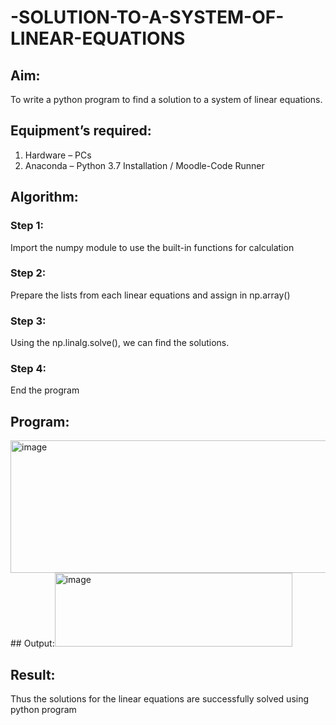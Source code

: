 # -SOLUTION-TO-A-SYSTEM-OF-LINEAR-EQUATIONS
## Aim:
To write a python program to find a solution to a system of linear equations.
## Equipment’s required:
1. 	Hardware – PCs
2. 	Anaconda – Python 3.7 Installation / Moodle-Code Runner
## Algorithm:
### Step 1: 
Import the numpy module to use the built-in functions for calculation
### Step 2: 
Prepare the lists from each linear equations and assign in np.array()
### Step 3: 
Using the np.linalg.solve(), we can find the solutions.
### Step 4: 
End the program
## Program:
<img width="700" height="212" alt="image" src="https://github.com/user-attachments/assets/e844847e-a7ce-43bd-ba08-78e5bf6f883c" />
## Output:<img width="380" height="118" alt="image" src="https://github.com/user-attachments/assets/7bec91a3-4379-4851-8710-6fadd4fcabba" />

## Result: 
Thus the solutions for the linear equations are successfully solved using python program

